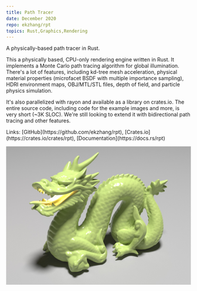 ```yaml
---
title: Path Tracer
date: December 2020
repo: ekzhang/rpt
topics: Rust,Graphics,Rendering
---
```


<div class="row">
  <div class="col-md-8">
    <p class="lead">
      A physically-based path tracer in Rust.
    </p>
    <p markdown="1">
      This a physically based, CPU-only rendering engine written in Rust. It implements a Monte Carlo path tracing algorithm for global illumination. There's a lot of features, including kd-tree mesh acceleration, physical material properties (microfacet BSDF with multiple importance sampling), HDRI environment maps, OBJ/MTL/STL files, depth of field, and particle physics simulation.
    </p>
    <p markdown="1">
      It's also parallelized with rayon and available as a library on crates.io. The entire source code, including code for the example images and more, is very short (~3K SLOC). We're still looking to extend it with bidirectional path tracing and other features.
    </p>
    <p class="font-weight-bold" markdown="1">
      Links:
      [GitHub](https://github.com/ekzhang/rpt),
      [Crates.io](https://crates.io/crates/rpt),
      [Documentation](https://docs.rs/rpt)
    </p>
  </div>
  <div class="col-md-4">
    <a href="/assets/images/rpt.jpg">
      <img
        class="img-fluid"
        alt="Stanford Dragon Render"
        src="/assets/images/rpt.jpg"
      />
    </a>
  </div>
</div>
